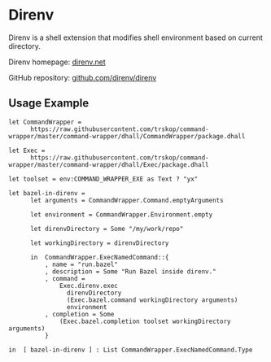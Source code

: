 # Direnv

Direnv is a shell extension that modifies shell environment based on current
directory.

Direnv homepage: [direnv.net](https://direnv.net/)

GitHub repository: [github.com/direnv/direnv](https://github.com/direnv/direnv)


## Usage Example

```Dhall
let CommandWrapper =
      https://raw.githubusercontent.com/trskop/command-wrapper/master/command-wrapper/dhall/CommandWrapper/package.dhall

let Exec =
      https://raw.githubusercontent.com/trskop/command-wrapper/master/command-wrapper/dhall/Exec/package.dhall

let toolset = env:COMMAND_WRAPPER_EXE as Text ? "yx"

let bazel-in-direnv =
      let arguments = CommandWrapper.Command.emptyArguments

      let environment = CommandWrapper.Environment.empty

      let direnvDirectory = Some "/my/work/repo"

      let workingDirectory = direnvDirectory

      in  CommandWrapper.ExecNamedCommand::{
          , name = "run.bazel"
          , description = Some "Run Bazel inside direnv."
          , command =
              Exec.direnv.exec
                direnvDirectory
                (Exec.bazel.command workingDirectory arguments)
                environment
          , completion = Some
              (Exec.bazel.completion toolset workingDirectory arguments)
          }

in  [ bazel-in-direnv ] : List CommandWrapper.ExecNamedCommand.Type
```
